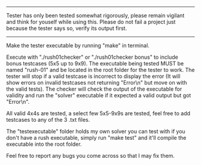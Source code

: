 ********
Tester has only been tested somewhat rigorously, please remain vigilant and think for youself while using this.
Please do not fail a project just because the tester says so, verify its output first.
********

Make the tester executable by running "make" in terminal.

Execute with "./rush01checker" or "./rush01checker bonus" to include bonus testcases (5x5 up to 9x9).
The executable being tested MUST be named "rush-01" and be located in the root folder for the tester to work.
The tester will stop if a valid testcase is incorrect to display the error (It will show errors on invalid testcases not returning "Error\n" but move on with the valid tests).
The checker will check the output of the executable for validity and run the "solver" executable if it expected a valid output but got "Error\n".

All valid 4x4s are tested, a select few 5x5-9x9s are tested, feel free to add testcases to any of the 3 .txt files.

The "testexecutable" folder holds my own solver you can test with if you don't have a rush executable, simply run "make test" and it'll compile the executable into the root folder.

Feel free to report any bugs you come across so that I may fix them.